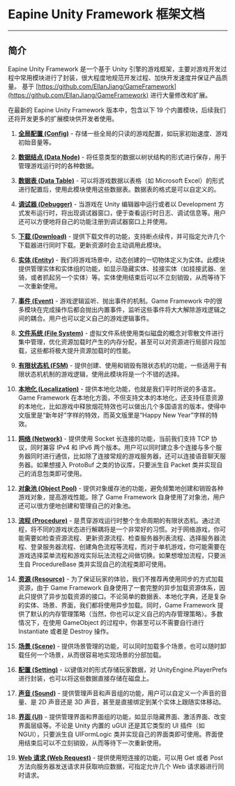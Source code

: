 # Eapine Unity Framework 框架文档

---

## 简介

Eapine Unity Framework 是一个基于 Unity 引擎的游戏框架，主要对游戏开发过程中常用模块进行了封装，很大程度地规范开发过程、加快开发速度并保证产品质量。
基于 [https://github.com/EllanJiang/GameFramework](https://github.com/EllanJiang/GameFramework) 进行大量修改和扩展。

在最新的 Eapine Unity Framework 版本中，包含以下 19 个内置模块，后续我们还将开发更多的扩展模块供开发者使用。

1. [**全局配置 (Config)**](https://eapine.github.io/Eapine-Unity-Framework-Doc/config) - 存储一些全局的只读的游戏配置，如玩家初始速度、游戏初始音量等。

2. [**数据结点 (Data Node)**](https://eapine.github.io/Eapine-Unity-Framework-Doc/data-node) - 将任意类型的数据以树状结构的形式进行保存，用于管理游戏运行时的各种数据。

3. [**数据表 (Data Table)**](https://eapine.github.io/Eapine-Unity-Framework-Doc/data-table) - 可以将游戏数据以表格（如 Microsoft Excel）的形式进行配置后，使用此模块使用这些数据表。数据表的格式是可以自定义的。

4. [**调试器 (Debugger)**](https://eapine.github.io/Eapine-Unity-Framework-Doc/debugger) - 当游戏在 Unity 编辑器中运行或者以 Development 方式发布运行时，将出现调试器窗口，便于查看运行时日志、调试信息等。用户还可以方便地将自己的功能注册到调试器窗口上并使用。

5. [**下载 (Download)**](https://eapine.github.io/Eapine-Unity-Framework-Doc/download) - 提供下载文件的功能，支持断点续传，并可指定允许几个下载器进行同时下载。更新资源时会主动调用此模块。

6. [**实体 (Entity)**](https://eapine.github.io/Eapine-Unity-Framework-Doc/event) - 我们将游戏场景中，动态创建的一切物体定义为实体。此模块提供管理实体和实体组的功能，如显示隐藏实体、挂接实体（如挂接武器、坐骑，或者抓起另一个实体）等。实体使用结束后可以不立刻销毁，从而等待下一次重新使用。

7. [**事件 (Event)**](https://eapine.github.io/Eapine-Unity-Framework-Doc/event) - 游戏逻辑监听、抛出事件的机制。Game Framework 中的很多模块在完成操作后都会抛出内置事件，监听这些事件将大大解除游戏逻辑之间的耦合。用户也可以定义自己的游戏逻辑事件。

8. [**文件系统 (File System)**](https://eapine.github.io/Eapine-Unity-Framework-Doc/file-system) - 虚拟文件系统使用类似磁盘的概念对零散文件进行集中管理，优化资源加载时产生的内存分配，甚至可以对资源进行局部片段加载，这些都将极大提升资源加载时的性能。

9. [**有限状态机 (FSM)**](https://eapine.github.io/Eapine-Unity-Framework-Doc/fsm) - 提供创建、使用和销毁有限状态机的功能，一些适用于有限状态机机制的游戏逻辑，使用此模块将是一个不错的选择。

10. [**本地化 (Localization)**](https://eapine.github.io/Eapine-Unity-Framework-Doc/localization) - 提供本地化功能，也就是我们平时所说的多语言。Game Framework 在本地化方面，不但支持文本的本地化，还支持任意资源的本地化，比如游戏中释放烟花特效也可以做出几个多国语言的版本，使得中文版里是“新年好”字样的特效，而英文版里是“Happy New Year”字样的特效。

11. [**网络 (Network)**](https://eapine.github.io/Eapine-Unity-Framework-Doc/network) - 提供使用 Socket 长连接的功能，当前我们支持 TCP 协议，同时兼容 IPv4 和 IPv6 两个版本。用户可以同时建立多个连接与多个服务器同时进行通信，比如除了连接常规的游戏服务器，还可以连接语音聊天服务器。如果想接入 ProtoBuf 之类的协议库，只要派生自 Packet 类并实现自己的消息包类即可使用。

12. [**对象池 (Object Pool)**](https://eapine.github.io/Eapine-Unity-Framework-Doc/procedure) - 提供对象缓存池的功能，避免频繁地创建和销毁各种游戏对象，提高游戏性能。除了 Game Framework 自身使用了对象池，用户还可以很方便地创建和管理自己的对象池。

13. [**流程 (Procedure)**](https://eapine.github.io/Eapine-Unity-Framework-Doc/procedure) - 是贯穿游戏运行时整个生命周期的有限状态机。通过流程，将不同的游戏状态进行解耦将是一个非常好的习惯。对于网络游戏，你可能需要如检查资源流程、更新资源流程、检查服务器列表流程、选择服务器流程、登录服务器流程、创建角色流程等流程，而对于单机游戏，你可能需要在游戏选择菜单流程和游戏实际玩法流程之间做切换。如果想增加流程，只要派生自 ProcedureBase 类并实现自己的流程类即可使用。

14. [**资源 (Resource)**](https://eapine.github.io/Eapine-Unity-Framework-Doc/resource) - 为了保证玩家的体验，我们不推荐再使用同步的方式加载资源，由于 Game Framework 自身使用了一套完整的异步加载资源体系，因此只提供了异步加载资源的接口。不论简单的数据表、本地化字典，还是复杂的实体、场景、界面，我们都将使用异步加载。同时，Game Framework 提供了默认的内存管理策略（当然，你也可以定义自己的内存管理策略）。多数情况下，在使用 GameObject 的过程中，你甚至可以不需要自行进行 Instantiate 或者是 Destroy 操作。

15. [**场景 (Scene)**](https://eapine.github.io/Eapine-Unity-Framework-Doc/scene) - 提供场景管理的功能，可以同时加载多个场景，也可以随时卸载任何一个场景，从而很容易地实现场景的分部加载。

16. [**配置 (Setting)**](https://eapine.github.io/Eapine-Unity-Framework-Doc/setting) - 以键值对的形式存储玩家数据，对 UnityEngine.PlayerPrefs 进行封装，也可以将这些数据直接存储在磁盘上。

17. [**声音 (Sound)**](https://eapine.github.io/Eapine-Unity-Framework-Doc/sound) - 提供管理声音和声音组的功能，用户可以自定义一个声音的音量、是 2D 声音还是 3D 声音，甚至是直接绑定到某个实体上跟随实体移动。

18. [**界面 (UI)**](https://eapine.github.io/Eapine-Unity-Framework-Doc/ui) - 提供管理界面和界面组的功能，如显示隐藏界面、激活界面、改变界面层级等。不论是 Unity 内置的 uGUI 还是其它类型的 UI 插件（如 NGUI），只要派生自 UIFormLogic 类并实现自己的界面类即可使用。界面使用结束后可以不立刻销毁，从而等待下一次重新使用。

19. [**Web 请求 (Web Request)**](https://eapine.github.io/Eapine-Unity-Framework-Doc/web-request) - 提供使用短连接的功能，可以用 Get 或者 Post 方法向服务器发送请求并获取响应数据，可指定允许几个 Web 请求器进行同时请求。
